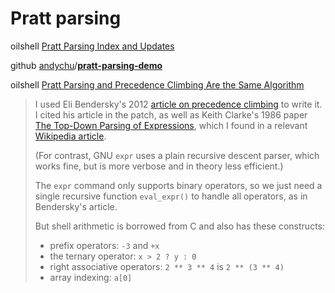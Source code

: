 # Pratt parsing

oilshell [Pratt Parsing Index and Updates](https://www.oilshell.org/blog/2017/03/31.html)

github [andychu](https://github.com/andychu)/**[pratt-parsing-demo](https://github.com/andychu/pratt-parsing-demo)**



oilshell [Pratt Parsing and Precedence Climbing Are the Same Algorithm](https://www.oilshell.org/blog/2016/11/01.html)

> I used Eli Bendersky's 2012 [article on precedence climbing](http://eli.thegreenplace.net/2012/08/02/parsing-expressions-by-precedence-climbing) to write it. I cited his article in the patch, as well as Keith Clarke's 1986 paper [The Top-Down Parsing of Expressions](https://scholar.google.com/scholar?cluster=17307359715187030691), which I found in a relevant [Wikipedia article](https://en.wikipedia.org/wiki/Operator-precedence_parser).
>
> (For contrast, GNU `expr` uses a plain recursive descent parser, which works fine, but is more verbose and in theory less efficient.)
>
> The `expr` command only supports binary operators, so we just need a single recursive function `eval_expr()` to handle all operators, as in Bendersky's article.
>
> But shell arithmetic is borrowed from C and also has these constructs:
>
> - prefix operators: `-3` and `+x`
> - the ternary operator: `x > 2 ? y : 0`
> - right associative operators: `2 ** 3 ** 4` is `2 ** (3 ** 4)`
> - array indexing: `a[0]`





